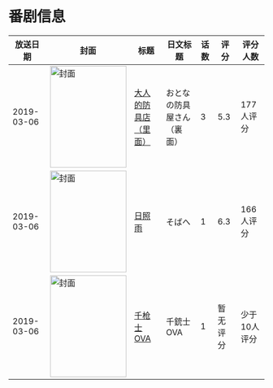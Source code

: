 # 番剧信息

|放送日期|封面|标题|日文标题|话数|评分|评分人数|
|---|---|---|---|---|---|---|
|2019-03-06|<img src="https://lain.bgm.tv/pic/cover/c/e3/e9/275359_3s53H.jpg" alt="封面" style="width:150px;height:200px;object-fit:cover;">|[大人的防具店（里面）](https://bangumi.tv/subject/275359)|おとなの防具屋さん（裏面）|3|5.3|177人评分|
|2019-03-06|<img src="https://lain.bgm.tv/pic/cover/c/04/d9/276826_3hJz0.jpg" alt="封面" style="width:150px;height:200px;object-fit:cover;">|[日照雨](https://bangumi.tv/subject/276826)|そばへ|1|6.3|166人评分|
|2019-03-06|<img src="https://lain.bgm.tv/pic/cover/c/6b/30/263843_ljU4l.jpg" alt="封面" style="width:150px;height:200px;object-fit:cover;">|[千枪士 OVA](https://bangumi.tv/subject/263843)|千銃士 OVA|1|暂无评分|少于10人评分|
